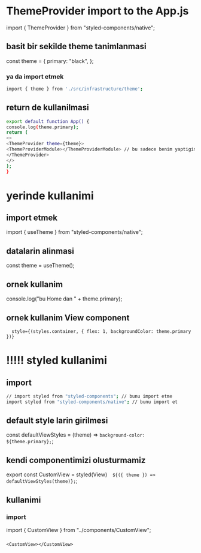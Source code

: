 # ThemeProvider import to the App.js

import { ThemeProvider } from "styled-components/native";

## basit bir sekilde theme tanimlanmasi

const theme = {
primary: "black",
};

### ya da import etmek

```.sh
import { theme } from './src/infrastructure/theme';
```

## return de kullanilmasi

```.sh
export default function App() {
console.log(theme.primary);
return (
<>
<ThemeProvider theme={theme}>
<ThemeProviderModule></ThemeProviderModule> // bu sadece benim yaptigimi bir component, karismasin die adina Module ekleidim
</ThemeProvider>
</>
);
}
```

# yerinde kullanimi

## import etmek

import { useTheme } from "styled-components/native";

## datalarin alinmasi

const theme = useTheme();

## ornek kullanim

console.log("bu Home dan " + theme.primary);

## ornek kullanim View component

      style={(styles.container, { flex: 1, backgroundColor: theme.primary })}

# !!!!! styled kullanimi

## import

```.sh
// import styled from "styled-components"; // bunu import etme
import styled from "styled-components/native"; // bunu import et
```

## default style larin girilmesi

const defaultViewStyles = (theme) => `background-color: ${theme.primary};`;

## kendi componentimizi olusturmamiz

export const CustomView = styled(View)`  ${({ theme }) => defaultViewStyles(theme)};`;

## kullanimi

### import

import { CustomView } from "../components/CustomView";

###

    <CustomView></CustomView>
